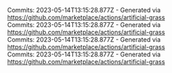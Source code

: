 Commits: 2023-05-14T13:15:28.877Z - Generated via https://github.com/marketplace/actions/artificial-grass
<br>
Commits: 2023-05-14T13:15:28.877Z - Generated via https://github.com/marketplace/actions/artificial-grass
<br>
Commits: 2023-05-14T13:15:28.877Z - Generated via https://github.com/marketplace/actions/artificial-grass
<br>
Commits: 2023-05-14T13:15:28.877Z - Generated via https://github.com/marketplace/actions/artificial-grass
<br>

